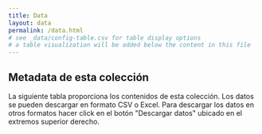 ```yaml
---
title: Data
layout: data
permalink: /data.html
# see _data/config-table.csv for table display options
# a table visualization will be added below the content in this file
---
```


## Metadata de esta colección

La siguiente tabla proporciona los contenidos de esta colección.
Los datos se pueden descargar en formato CSV o Excel. Para descargar los datos en otros formatos hacer click en el botón "Descargar datos" ubicado en el extremos superior derecho.
